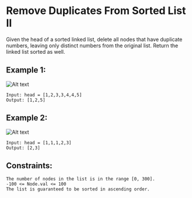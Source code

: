 # Remove Duplicates From Sorted List II

Given the head of a sorted linked list, delete all nodes that have duplicate numbers, leaving only distinct numbers from the original list. Return the linked list sorted as well.

## Example 1:
![Alt text](https://assets.leetcode.com/uploads/2021/01/04/linkedlist1.jpg)

```
Input: head = [1,2,3,3,4,4,5]
Output: [1,2,5]
```

## Example 2:
![Alt text](https://assets.leetcode.com/uploads/2021/01/04/linkedlist2.jpg)

```
Input: head = [1,1,1,2,3]
Output: [2,3]
```

## Constraints:

```
The number of nodes in the list is in the range [0, 300].
-100 <= Node.val <= 100
The list is guaranteed to be sorted in ascending order.
```
